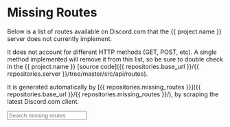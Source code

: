 # Missing Routes

Below is a list of routes available on Discord.com that the {{ project.name }} server does not currently implement.

It does not account for different HTTP methods (GET, POST, etc). A single method implemented will remove it from this list,
so be sure to double check in the {{ project.name }} [source code]({{ repositories.base_url }}/{{ repositories.server }}/tree/master/src/api/routes).

It is generated automatically by [{{ repositories.missing_routes }}]({{ repositories.base_url }}/{{ repositories.missing_routes }}/),
by scraping the latest Discord.com client.

<div>
	<div class="fc-search">
		<input
			id="missing-routes-search"
			class="md-input md-input--stretch"
			placeholder="Search missing routes"
		/>
	</div>
	<p id="counter"></p>
	<ul id="missing-routes-list">
	</ul>
</div>

<script src="/assets/js/missingroutes.js"></script>
